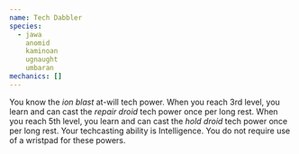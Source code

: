 ```yaml
---
name: Tech Dabbler
species:
  - jawa
    anomid
    kaminoan
    ugnaught
    umbaran
mechanics: []
---
```

You know the *ion blast* at-will tech power. When you reach 3rd level, you learn and can cast the *repair droid* tech power once per long rest. When you reach 5th level, you learn and can cast the *hold droid* tech power once per long rest. Your techcasting ability is Intelligence. You do not require use of a wristpad for these powers.
